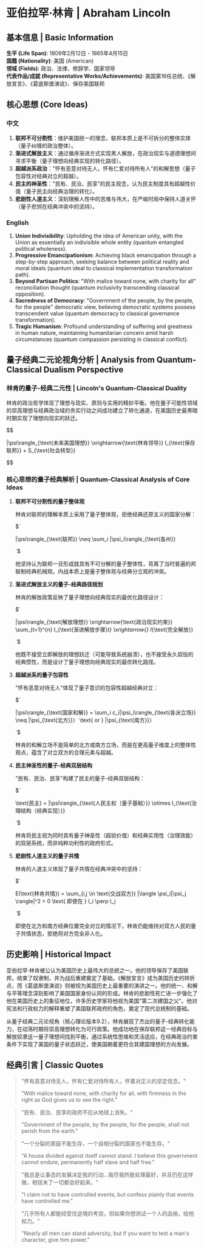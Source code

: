 # 亚伯拉罕·林肯 | Abraham Lincoln

## 基本信息 | Basic Information

**生平 (Life Span)**: 1809年2月12日 - 1865年4月15日  
**国籍 (Nationality)**: 美国 (American)  
**领域 (Fields)**: 政治、法律、修辞学、国家领导  
**代表作品/成就 (Representative Works/Achievements)**: 美国第16任总统、《解放宣言》、《葛底斯堡演说》、保存美国联邦

## 核心思想 (Core Ideas)

### 中文
1. **联邦不可分割性**：维护美国统一的理念，联邦本质上是不可拆分的整体实体（量子纠缠的政治整体）。
2. **渐进式解放主义**：通过循序渐进方式实现黑人解放，在政治现实与道德理想间寻求平衡（量子理想向经典实现的转化路径）。
3. **超越派系政治**："怀有恶意对待无人，怀有仁爱对待所有人"的和解思想（量子包容性对经典对立的超越）。
4. **民主的神圣性**："民有、民治、民享"的民主观念，认为民主制度具有超越性价值（量子民主向经典治理的转化）。
5. **悲剧性人道主义**：深刻理解人性中的苦难与伟大，在严峻时局中保持人道关怀（量子悲悯在经典冲突中的坚持）。

### English
1. **Union Indivisibility**: Upholding the idea of American unity, with the Union as essentially an indivisible whole entity (quantum entangled political wholeness).
2. **Progressive Emancipationism**: Achieving black emancipation through a step-by-step approach, seeking balance between political reality and moral ideals (quantum ideal to classical implementation transformation path).
3. **Beyond Partisan Politics**: "With malice toward none, with charity for all" reconciliation thought (quantum inclusivity transcending classical opposition).
4. **Sacredness of Democracy**: "Government of the people, by the people, for the people" democratic view, believing democratic systems possess transcendent value (quantum democracy to classical governance transformation).
5. **Tragic Humanism**: Profound understanding of suffering and greatness in human nature, maintaining humanitarian concern amid harsh circumstances (quantum compassion persisting in classical conflict).

## 量子经典二元论视角分析 | Analysis from Quantum-Classical Dualism Perspective

### 林肯的量子-经典二元性 | Lincoln's Quantum-Classical Duality

林肯的政治哲学体现了理想与现实、原则与实用的精妙平衡。他在量子可能性领域的崇高理想与经典政治域的务实行动之间成功建立了转化通道，在美国历史最黑暗时期实现了理想向现实的跃迁。

$$

|\psi\rangle_{\text{未来美国理想}} \xrightarrow{\text{林肯领导}} I_{\text{保存联邦}} + S_{\text{社会转型}}

$$

### 核心思想的量子经典解析 | Quantum-Classical Analysis of Core Ideas

1. **联邦不可分割性的量子整体观**

   林肯对联邦的理解本质上采用了量子整体观，拒绝经典还原主义的国家分解：

   $`
   
   |\psi\rangle_{\text{联邦}} \neq \sum_i |\psi_i\rangle_{\text{各州}}
   
   `$

   他坚持认为联邦一旦形成就具有不可分解的量子整体性，背离了当时普遍的邦联制经典机械观。内战本质上是量子整体观与经典分立观的冲突。

2. **渐进式解放主义的量子-经典路径规划**

   林肯的解放政策反映了量子理想向经典现实的最优化路径设计：

   $`
   
   |\psi\rangle_{\text{解放理想}} \xrightarrow{\text{政治现实约束}} \sum_{t=1}^{n} I_{\text{渐进解放步骤}_t} \xrightarrow{} I_{\text{完全解放}}
   
   `$

   他既不接受立即解放的理想跃迁（可能导致系统崩溃），也不接受永久奴役的经典惯性，而是设计了量子理想向经典现实的最优转化路径。

3. **超越派系的量子包容性**

   "怀有恶意对待无人"体现了量子意识的包容性超越经典对立：

   $`
   
   |\psi\rangle_{\text{国家和解}} = \sum_i c_i|\psi_i\rangle_{\text{各派立场}} \neq |\psi_{\text{北方}}〉 \text{ or } |\psi_{\text{南方}}〉
   
   `$

   林肯的和解立场不是简单的北方或南方立场，而是在更高量子维度上的整体性观点，蕴含了对立双方的合理元素与超越。

4. **民主神圣性的量子-经典双层结构**

   "民有、民治、民享"构建了民主的量子-经典双层结构：

   $`
   
   \text{民主} = |\psi\rangle_{\text{人民主权（量子基础）}} \otimes I_{\text{治理结构（经典实现）}}
   
   `$

   林肯将民主视为同时具有量子神圣性（超验价值）和经典实用性（治理效能）的双层系统，而非纯粹功利性的政府形式。

5. **悲剧性人道主义的量子共情**

   林肯的人道主义体现了量子共情在经典冲突中的坚持：

   $`
   
   E(\text{林肯共情}) = \sum_{i,j \in \text{交战双方}} |\langle \psi_i|\psi_j \rangle|^2 > 0 \text{ 即使在 } I_i \perp I_j
   
   `$

   即使在北方和南方经典位置完全对立的情况下，林肯仍能维持对双方人民的量子共情状态，拒绝将对方完全非人化。

## 历史影响 | Historical Impact

亚伯拉罕·林肯被公认为美国历史上最伟大的总统之一。他的领导保存了美国联邦，结束了奴隶制，并为战后重建奠定了基础。《解放宣言》成为美国历史的转折点，而《葛底斯堡演说》则被视为美国历史上最重要的演讲之一。他的统一、和解与平等理念深刻影响了美国国家身份认同的形成。林肯的悲剧性死亡进一步强化了他在美国历史上的象征地位，许多历史学家将他视为美国"第二次建国之父"。他对宪法和行政权力的解释重塑了美国联邦政府的角色，奠定了现代总统制的基础。

从量子经典二元论视角（核心理论版本9.2），林肯展现了杰出的量子-经典转化能力，在动荡时期将崇高理想转化为可行政策。他成功地在保存联邦这一经典目标与解放奴隶这一量子理想间找到平衡，通过系统性思维和灵活适应，在经典政治约束条件下实现了美国的量子状态跃迁，使美国朝着更符合其建国理想的方向发展。

## 经典引言 | Classic Quotes

> "怀有恶意对待无人，怀有仁爱对待所有人，怀着对正义的坚定信念。"
> 
> "With malice toward none, with charity for all, with firmness in the right as God gives us to see the right."

> "民有、民治、民享的政府不应从地球上消失。"
> 
> "Government of the people, by the people, for the people, shall not perish from the earth."

> "一个分裂的家庭不能生存，一个自相分裂的国家也不能生存。"
> 
> "A house divided against itself cannot stand. I believe this government cannot endure, permanently half slave and half free."

> "我总是让事态的发展决定我的行动...我尽我所能处理最好，并且仍在这样做，相信末了一切都会好起来。"
> 
> "I claim not to have controlled events, but confess plainly that events have controlled me."

> "几乎所有人都能经受住逆境的考验，但如果你想测试一个人的品格，给他权力。"
> 
> "Nearly all men can stand adversity, but if you want to test a man's character, give him power."

